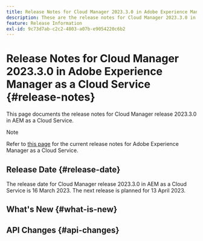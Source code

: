 ```yaml
---
title: Release Notes for Cloud Manager 2023.3.0 in Adobe Experience Manager as a Cloud Service
description: These are the release notes for Cloud Manager 2023.3.0 in AEM as a Cloud Service.
feature: Release Information
exl-id: 9c73d7ab-c2c2-4803-a07b-e9054220c6b2
---
```


# Release Notes for Cloud Manager 2023.3.0 in Adobe Experience Manager as a Cloud Service {#release-notes}

This page documents the release notes for Cloud Manager release 2023.3.0 in AEM as a Cloud Service.

>[!NOTE]
>
>Refer to [this page](/help/release-notes/release-notes-cloud/release-notes-current.md) for the current release notes for Adobe Experience Manager as a Cloud Service.

## Release Date {#release-date}

The release date for Cloud Manager release 2023.3.0 in AEM as a Cloud Service is 16 March 2023. The next release is planned for 13 April 2023.

## What's New {#what-is-new}



## API Changes {#api-changes}

